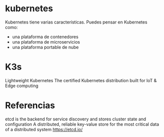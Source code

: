 
# kubernetes


Kubernetes tiene varias características. Puedes pensar en Kubernetes como:

- una plataforma de contenedores
- una plataforma de microservicios
- una plataforma portable de nube


# K3s

Lightweight Kubernetes
The certified Kubernetes distribution built for IoT & Edge computing

# Referencias

etcd is the backend for service discovery and stores cluster state and configuration
A distributed, reliable key-value store for the most critical data of a distributed system
https://etcd.io/
